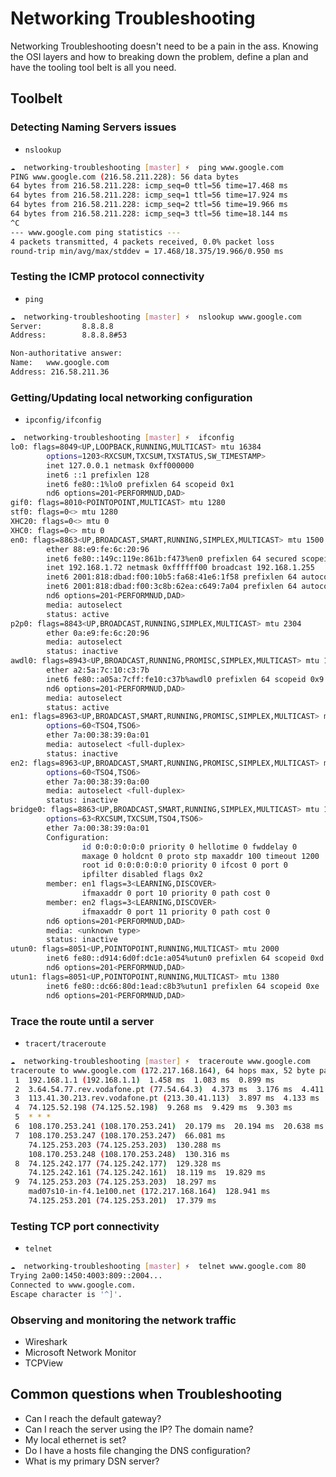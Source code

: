 # Networking Troubleshooting

Networking Troubleshooting doesn't need to be a pain in the ass. Knowing the OSI layers and how to breaking down the problem, define a plan and have the tooling tool belt is all you need.

## Toolbelt

### Detecting Naming Servers issues

- `nslookup`

```bash
☁  networking-troubleshooting [master] ⚡  ping www.google.com
PING www.google.com (216.58.211.228): 56 data bytes
64 bytes from 216.58.211.228: icmp_seq=0 ttl=56 time=17.468 ms
64 bytes from 216.58.211.228: icmp_seq=1 ttl=56 time=17.924 ms
64 bytes from 216.58.211.228: icmp_seq=2 ttl=56 time=19.966 ms
64 bytes from 216.58.211.228: icmp_seq=3 ttl=56 time=18.144 ms
^C
--- www.google.com ping statistics ---
4 packets transmitted, 4 packets received, 0.0% packet loss
round-trip min/avg/max/stddev = 17.468/18.375/19.966/0.950 ms
```

### Testing the ICMP protocol connectivity

- `ping`

```bash
☁  networking-troubleshooting [master] ⚡  nslookup www.google.com
Server:         8.8.8.8
Address:        8.8.8.8#53

Non-authoritative answer:
Name:   www.google.com
Address: 216.58.211.36
```

###  Getting/Updating local networking configuration

- `ipconfig/ifconfig`

```bash
☁  networking-troubleshooting [master] ⚡  ifconfig
lo0: flags=8049<UP,LOOPBACK,RUNNING,MULTICAST> mtu 16384
        options=1203<RXCSUM,TXCSUM,TXSTATUS,SW_TIMESTAMP>
        inet 127.0.0.1 netmask 0xff000000
        inet6 ::1 prefixlen 128
        inet6 fe80::1%lo0 prefixlen 64 scopeid 0x1
        nd6 options=201<PERFORMNUD,DAD>
gif0: flags=8010<POINTOPOINT,MULTICAST> mtu 1280
stf0: flags=0<> mtu 1280
XHC20: flags=0<> mtu 0
XHC0: flags=0<> mtu 0
en0: flags=8863<UP,BROADCAST,SMART,RUNNING,SIMPLEX,MULTICAST> mtu 1500
        ether 88:e9:fe:6c:20:96
        inet6 fe80::149c:119e:861b:f473%en0 prefixlen 64 secured scopeid 0x7
        inet 192.168.1.72 netmask 0xffffff00 broadcast 192.168.1.255
        inet6 2001:818:dbad:f00:10b5:fa68:41e6:1f58 prefixlen 64 autoconf secured
        inet6 2001:818:dbad:f00:3c8b:62ea:c649:7a04 prefixlen 64 autoconf temporary
        nd6 options=201<PERFORMNUD,DAD>
        media: autoselect
        status: active
p2p0: flags=8843<UP,BROADCAST,RUNNING,SIMPLEX,MULTICAST> mtu 2304
        ether 0a:e9:fe:6c:20:96
        media: autoselect
        status: inactive
awdl0: flags=8943<UP,BROADCAST,RUNNING,PROMISC,SIMPLEX,MULTICAST> mtu 1484
        ether a2:5a:7c:10:c3:7b
        inet6 fe80::a05a:7cff:fe10:c37b%awdl0 prefixlen 64 scopeid 0x9
        nd6 options=201<PERFORMNUD,DAD>
        media: autoselect
        status: active
en1: flags=8963<UP,BROADCAST,SMART,RUNNING,PROMISC,SIMPLEX,MULTICAST> mtu 1500
        options=60<TSO4,TSO6>
        ether 7a:00:38:39:0a:01
        media: autoselect <full-duplex>
        status: inactive
en2: flags=8963<UP,BROADCAST,SMART,RUNNING,PROMISC,SIMPLEX,MULTICAST> mtu 1500
        options=60<TSO4,TSO6>
        ether 7a:00:38:39:0a:00
        media: autoselect <full-duplex>
        status: inactive
bridge0: flags=8863<UP,BROADCAST,SMART,RUNNING,SIMPLEX,MULTICAST> mtu 1500
        options=63<RXCSUM,TXCSUM,TSO4,TSO6>
        ether 7a:00:38:39:0a:01
        Configuration:
                id 0:0:0:0:0:0 priority 0 hellotime 0 fwddelay 0
                maxage 0 holdcnt 0 proto stp maxaddr 100 timeout 1200
                root id 0:0:0:0:0:0 priority 0 ifcost 0 port 0
                ipfilter disabled flags 0x2
        member: en1 flags=3<LEARNING,DISCOVER>
                ifmaxaddr 0 port 10 priority 0 path cost 0
        member: en2 flags=3<LEARNING,DISCOVER>
                ifmaxaddr 0 port 11 priority 0 path cost 0
        nd6 options=201<PERFORMNUD,DAD>
        media: <unknown type>
        status: inactive
utun0: flags=8051<UP,POINTOPOINT,RUNNING,MULTICAST> mtu 2000
        inet6 fe80::d914:6d0f:dc1e:a054%utun0 prefixlen 64 scopeid 0xd
        nd6 options=201<PERFORMNUD,DAD>
utun1: flags=8051<UP,POINTOPOINT,RUNNING,MULTICAST> mtu 1380
        inet6 fe80::dc66:80d:1ead:c8b3%utun1 prefixlen 64 scopeid 0xe
        nd6 options=201<PERFORMNUD,DAD>
```

### Trace the route until a server

- `tracert/traceroute`

```bash
☁  networking-troubleshooting [master] ⚡  traceroute www.google.com
traceroute to www.google.com (172.217.168.164), 64 hops max, 52 byte packets
 1  192.168.1.1 (192.168.1.1)  1.458 ms  1.083 ms  0.899 ms
 2  3.64.54.77.rev.vodafone.pt (77.54.64.3)  4.373 ms  3.176 ms  4.411 ms
 3  113.41.30.213.rev.vodafone.pt (213.30.41.113)  3.897 ms  4.133 ms  3.505 ms
 4  74.125.52.198 (74.125.52.198)  9.268 ms  9.429 ms  9.303 ms
 5  * * *
 6  108.170.253.241 (108.170.253.241)  20.179 ms  20.194 ms  20.638 ms
 7  108.170.253.247 (108.170.253.247)  66.081 ms
    74.125.253.203 (74.125.253.203)  130.288 ms
    108.170.253.248 (108.170.253.248)  130.316 ms
 8  74.125.242.177 (74.125.242.177)  129.328 ms
    74.125.242.161 (74.125.242.161)  18.119 ms  19.829 ms
 9  74.125.253.203 (74.125.253.203)  18.297 ms
    mad07s10-in-f4.1e100.net (172.217.168.164)  128.941 ms
    74.125.253.201 (74.125.253.201)  17.379 ms
```

### Testing TCP port connectivity

- `telnet`

```bash
☁  networking-troubleshooting [master] ⚡  telnet www.google.com 80
Trying 2a00:1450:4003:809::2004...
Connected to www.google.com.
Escape character is '^]'.
```

### Observing and monitoring the network traffic

- Wireshark
- Microsoft Network Monitor
- TCPView


## Common questions when Troubleshooting

- Can I reach the default gateway?
- Can I reach the server using the IP? The domain name?
- My local ethernet is set?
- Do I have a hosts file changing the DNS configuration?
- What is my primary DSN server?

